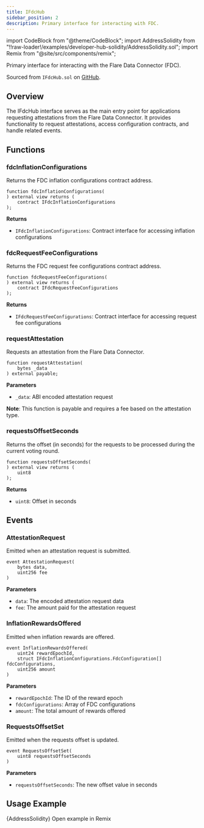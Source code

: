 ```yaml
---
title: IFdcHub
sidebar_position: 2
description: Primary interface for interacting with FDC.
---
```


import CodeBlock from "@theme/CodeBlock";
import AddressSolidity from "!!raw-loader!/examples/developer-hub-solidity/AddressSolidity.sol";
import Remix from "@site/src/components/remix";

Primary interface for interacting with the Flare Data Connector (FDC).

Sourced from `IFdcHub.sol` on [GitHub](https://github.com/flare-foundation/flare-smart-contracts-v2/blob/main/contracts/userInterfaces/IFdcHub.sol).

## Overview

The IFdcHub interface serves as the main entry point for applications requesting attestations from the Flare Data Connector. It provides functionality to request attestations, access configuration contracts, and handle related events.

## Functions

### fdcInflationConfigurations

Returns the FDC inflation configurations contract address.

```solidity
function fdcInflationConfigurations(
) external view returns (
    contract IFdcInflationConfigurations
);
```

**Returns**

- `IFdcInflationConfigurations`: Contract interface for accessing inflation configurations

### fdcRequestFeeConfigurations

Returns the FDC request fee configurations contract address.

```solidity
function fdcRequestFeeConfigurations(
) external view returns (
    contract IFdcRequestFeeConfigurations
);
```

**Returns**

- `IFdcRequestFeeConfigurations`: Contract interface for accessing request fee configurations

### requestAttestation

Requests an attestation from the Flare Data Connector.

```solidity
function requestAttestation(
    bytes _data
) external payable;
```

**Parameters**

- `_data`: ABI encoded attestation request

**Note**: This function is payable and requires a fee based on the attestation type.

### requestsOffsetSeconds

Returns the offset (in seconds) for the requests to be processed during the current voting round.

```solidity
function requestsOffsetSeconds(
) external view returns (
    uint8
);
```

**Returns**

- `uint8`: Offset in seconds

## Events

### AttestationRequest

Emitted when an attestation request is submitted.

```solidity
event AttestationRequest(
    bytes data,
    uint256 fee
)
```

**Parameters**

- `data`: The encoded attestation request data
- `fee`: The amount paid for the attestation request

### InflationRewardsOffered

Emitted when inflation rewards are offered.

```solidity
event InflationRewardsOffered(
    uint24 rewardEpochId,
    struct IFdcInflationConfigurations.FdcConfiguration[] fdcConfigurations,
    uint256 amount
)
```

**Parameters**

- `rewardEpochId`: The ID of the reward epoch
- `fdcConfigurations`: Array of FDC configurations
- `amount`: The total amount of rewards offered

### RequestsOffsetSet

Emitted when the requests offset is updated.

```solidity
event RequestsOffsetSet(
    uint8 requestsOffsetSeconds
)
```

**Parameters**

- `requestsOffsetSeconds`: The new offset value in seconds

## Usage Example

<CodeBlock language="solidity" title="AddressSolidity.sol">
  {AddressSolidity}
</CodeBlock>
<Remix fileName="AddressSolidity.sol">Open example in Remix</Remix>
